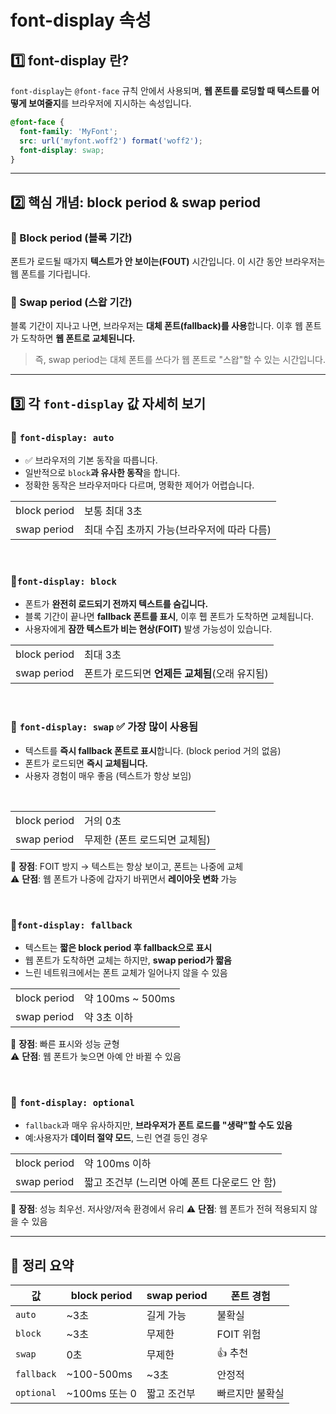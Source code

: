 # font-display 속성 
## 1️⃣ font-display 란?
`font-display`는 `@font-face` 규칙 안에서 사용되며, **웹 폰트를 로딩할 때 텍스트를 어떻게 보여줄지**를 브라우저에 지시하는 속성입니다.
```css
@font-face {
  font-family: 'MyFont';
  src: url('myfont.woff2') format('woff2');
  font-display: swap;
}
```

---

## 2️⃣ 핵심 개념: block period & swap period
### 🔹 Block period (블록 기간)
폰트가 로드될 때가지 **텍스트가 안 보이는(FOUT)** 시간입니다.
이 시간 동안 브라우저는 웹 폰트를 기다립니다.

### 🔹 Swap period (스왑 기간)
블록 기간이 지나고 나면, 브라우저는 **대체 폰트(fallback)를 사용**합니다.
이후 웹 폰트가 도착하면 **웹 폰트로 교체된니다.**

> 즉, swap period는 대체 폰트를 쓰다가 웹 폰트로 "스왑"할 수 있는 시간입니다.

---

## 3️⃣ 각 `font-display` 값 자세히 보기
### 🔹 `font-display: auto`
- ✅ 브라우저의 기본 동작을 따릅니다.
- 일반적으로 `block`**과 유사한 동작**을 합니다.
- 정확한 동작은 브라우저마다 다르며, 명확한 제어가 어렵습니다.  

|||  
|---|---|
|block period|보통 최대 3초|
|swap period|최대 수집 초까지 가능(브라우저에 따라 다름)|

<br>

###  🔹`font-display: block`
- 폰트가 **완전히 로드되기 전까지 텍스트를 숨깁니다.**
- 블록 기간이 끝나면 **fallback 폰트를 표시**, 이후 휍 폰트가 도착하면 교체됩니다.
- 사용자에게 **잠깐 텍스트가 비는 현상(FOIT)** 발생 가능성이 있습니다.

|||  
|---|---|
|block period|최대 3초|
|swap period|폰트가 로드되면 **언제든 교체됨**(오래 유지됨)|

<br>

### 🔹 `font-display: swap` ✅ 가장 많이 사용됨
- 텍스트를 **즉시 fallback 폰트로 표시**합니다. (block period 거의 없음)
- 폰트가 로드되면 **즉시 교체됩니다.**
- 사용자 경험이 매우 좋음 (텍스트가 항상 보임)

<br>

|||  
|---|---|
|block period|거의 0초|
|swap period|무제한 (폰트 로드되면 교체됨)|

📌 **장점**: FOIT 방지 → 텍스트는 항상 보이고, 폰트는 나중에 교체  
⚠️ **단점**: 웹 폰트가 나중에 갑자기 바뀌면서 **레이아웃 변화** 가능

<br>

###  🔹`font-display: fallback`
- 텍스트는 **짧은 block period 후 fallback으로 표시**
- 웹 폰트가 도착하면 교체는 하지만, **swap period가 짧음**
- 느린 네트워크에서는 폰트 교체가 일어나지 않을 수 있음

|||  
|---|---|
|block period|약 100ms ~ 500ms|
|swap period|약 3초 이하 |

📌 **장점**: 빠른 표시와 성능 균형  
⚠️ **단점**: 웹 폰트가 늦으면 아예 안 바뀔 수 있음

<br>

### 🔹 `font-display: optional`
- `fallback`과 매우 유사하지만, **브라우저가 폰트 로드를 "생략"할 수도 있음**
- 예:사용자가 **데이터 절약 모드**, 느린 연결 등인 경우

|||  
|---|---|
|block period|약 100ms 이하|
|swap period|짧고 조건부 (느리면 아예 폰트 다운로드 안 함) |

📌 **장점**: 성능 최우선. 저사양/저속 환경에서 유리
⚠️ **단점**: 웹 폰트가 전혀 적용되지 않을 수 있음

---

## 🧠 정리 요약
|값|block period|swap period|폰트 경험|
|---|---|---|---|
|`auto`|~3초|길게 가능|불확실|
|`block`|~3초|무제한|FOIT 위험|
|`swap`|0초|무제한|👍 추천|
|`fallback`|~100-500ms|~3초|안정적|
|`optional`|~100ms 또는 0|짧고 조건부|빠르지만 불확실|